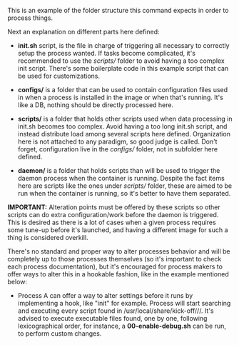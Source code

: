 This is an example of the folder structure this command expects in order to process things.

Next an explanation on different parts here defined:

* **init.sh** script, is the file in charge of triggering all necessary to correctly setup
the process wanted. If tasks become complicated, it's recommended to use the *scripts/* folder
to avoid having a too complex init script. There's some boilerplate code in this example script
that can be used for customizations.

* **configs/** is a folder that can be used to contain configuration files used in when a process
is installed in the image or when that's running. It's like a DB, nothing should be directly processed
here.

* **scripts/** is a folder that holds other scripts used when data processing in init.sh becomes
too complex. Avoid having a too long init.sh script, and instead distribute load among several
scripts here defined. Organization here is not attached to any paradigm, so good judge is called.
Don't forget, configuration live in the *configs/* folder, not in subfolder here defined.

* **daemon/** is a folder that holds scripts than will be used to trigger the daemon process when the
container is running. Despite the fact items here are scripts like the ones under *scripts/* folder,
these are aimed to be run when the container is running, so it's better to have them separated.

**IMPORTANT:** Alteration points must be offered by these scripts so other scripts can do extra
configuration/work before the daemon is triggered. This is desired as there is a lot of cases when
a given process requires some tune-up before it's launched, and having a different image for such
a thing is considered overkill. 

There's no standard and proper way to alter processes behavior and will be completely up to 
those processes themselves (so it's important to check each process documentation), but it's
encouraged for process makers to offer ways to alter this in a hookable fashion, like in the
example mentioned below:

* Process A can offer a way to alter settings before it runs by implementing a hook, like "init"
  for example. Process will start searching and executing every script found in
  /usr/local/share/kick-off/<process name>/<hook name>/. It's advised to execute executable files found,
  one by one, following lexicographical order, for instance, a **00-enable-debug.sh** can be run,
  to perform custom changes.

